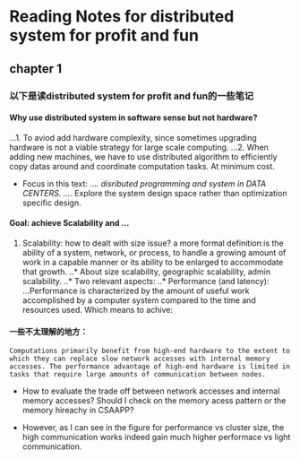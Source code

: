 
# Reading Notes for distributed system for profit and fun
## chapter 1

### 以下是读distributed system for profit and fun的一些笔记

#### Why use distributed system in software sense but not hardware?

...1. To aviod add hardware complexity, since sometimes upgrading hardware is not a viable strategy for large scale computing.
...2. When adding new machines, we have to use distributed algorithm to efficiently copy datas around and coordinate computation tasks. At minimum cost.

* Focus in this text:
...*. disributed programming and system in DATA CENTERS.
...*. Explore the system design space rather than optimization specific design.

#### Goal: achieve Scalability and ...
1. Scalability: how to dealt with size issue? a more formal definition:is the ability of a system, network, or process, to handle a growing amount of work in a capable manner or its ability to be enlarged to accommodate that growth.
..* About size scalability, geographic scalability, admin scalability.
..* Two relevant aspects:
..* Performance (and latency):
...Performance is characterized by the amount of useful work accomplished by a computer system compared to the time and resources used. Which means to achive:






#### 一些不太理解的地方：
```
Computations primarily benefit from high-end hardware to the extent to which they can replace slow network accesses with internal memory accesses. The performance advantage of high-end hardware is limited in tasks that require large amounts of communication between nodes.
```
* How to evaluate the trade off between network accesses and internal memory accesses? Should I check on the memory acess pattern or the memory hireachy in CSAAPP?

* However, as I can see in the figure for performance vs cluster size, the high communication works indeed gain much higher performace vs light communication.

